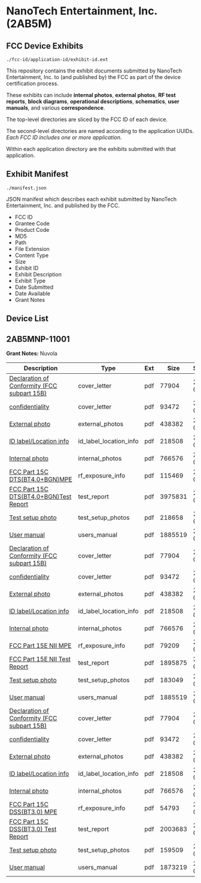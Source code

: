 # NanoTech Entertainment, Inc. (2AB5M)
## FCC Device Exhibits

```
./fcc-id/application-id/exhibit-id.ext
```

This repository contains the exhibit documents submitted by NanoTech Entertainment, Inc. to (and published by) the FCC as part of the device certification process.

These exhibits can include **internal photos**, **external photos**, **RF test reports**, **block diagrams**, **operational descriptions**, **schematics**, **user manuals**, and various **correspondence**.

The top-level directories are sliced by the FCC ID of each device.

The second-level directories are named according to the application UUIDs. *Each FCC ID includes one or more application.*

Within each application directory are the exhibits submitted with that application. 

## Exhibit Manifest

```
./manifest.json
```

JSON manifest which describes each exhibit submitted by NanoTech Entertainment, Inc. and published by the FCC.

- FCC ID
- Grantee Code
- Product Code
- MD5
- Path
- File Extension
- Content Type
- Size
- Exhibit ID
- Exhibit Description
- Exhibit Type
- Date Submitted
- Date Available
- Grant Notes

## Device List
## 2AB5MNP-11001
**Grant Notes:** Nuvola

| Description | Type | Ext | Size | Submitted | Available |
| ----------- | ---- | --- | ---- | --------- | --------- |
| [Declaration of Conformity (FCC subpart 15B)](2AB5MNP-11001/ba1dfa559006ee8abad4d30d921ec6c4/2247605.pdf) | cover_letter | pdf | 77904 | 2014-04-22 | 2014-04-29 |
| [confidentiality](2AB5MNP-11001/ba1dfa559006ee8abad4d30d921ec6c4/2247606.pdf) | cover_letter | pdf | 93472 | 2014-04-22 | 2014-04-29 |
| [External photo](2AB5MNP-11001/ba1dfa559006ee8abad4d30d921ec6c4/2247601.pdf) | external_photos | pdf | 438382 | 2014-04-22 | 2014-04-29 |
| [ID label/Location info](2AB5MNP-11001/ba1dfa559006ee8abad4d30d921ec6c4/2247599.pdf) | id_label_location_info | pdf | 218508 | 2014-04-22 | 2014-04-29 |
| [Internal photo	](2AB5MNP-11001/ba1dfa559006ee8abad4d30d921ec6c4/2247602.pdf) | internal_photos | pdf | 766576 | 2014-04-22 | 2014-04-29 |
| [FCC Part 15C DTS(BT4.0+BGN)MPE](2AB5MNP-11001/ba1dfa559006ee8abad4d30d921ec6c4/2247644.pdf) | rf_exposure_info | pdf | 115469 | 2014-04-22 | 2014-04-29 |
| [FCC Part 15C DTS(BT4.0+BGN)Test Report](2AB5MNP-11001/ba1dfa559006ee8abad4d30d921ec6c4/2247643.pdf) | test_report | pdf | 3975831 | 2014-04-22 | 2014-04-29 |
| [Test setup photo](2AB5MNP-11001/ba1dfa559006ee8abad4d30d921ec6c4/2247639.pdf) | test_setup_photos | pdf | 218658 | 2014-04-22 | 2014-04-29 |
| [User manual](2AB5MNP-11001/ba1dfa559006ee8abad4d30d921ec6c4/2251709.pdf) | users_manual | pdf | 1885519 | 2014-04-25 | 2014-04-29 |
| [Declaration of Conformity (FCC subpart 15B)](2AB5MNP-11001/75eb1ee038e09128c714793d3e466c18/2247605.pdf) | cover_letter | pdf | 77904 | 2014-04-22 | 2014-04-29 |
| [ confidentiality](2AB5MNP-11001/75eb1ee038e09128c714793d3e466c18/2247606.pdf) | cover_letter | pdf | 93472 | 2014-04-22 | 2014-04-29 |
| [External photo](2AB5MNP-11001/75eb1ee038e09128c714793d3e466c18/2247601.pdf) | external_photos | pdf | 438382 | 2014-04-22 | 2014-04-29 |
| [ID label/Location info](2AB5MNP-11001/75eb1ee038e09128c714793d3e466c18/2247599.pdf) | id_label_location_info | pdf | 218508 | 2014-04-22 | 2014-04-29 |
| [Internal photo](2AB5MNP-11001/75eb1ee038e09128c714793d3e466c18/2247602.pdf) | internal_photos | pdf | 766576 | 2014-04-22 | 2014-04-29 |
| [FCC Part 15E NII MPE](2AB5MNP-11001/75eb1ee038e09128c714793d3e466c18/2247604.pdf) | rf_exposure_info | pdf | 79209 | 2014-04-22 | 2014-04-29 |
| [FCC Part 15E NII Test Report](2AB5MNP-11001/75eb1ee038e09128c714793d3e466c18/2247603.pdf) | test_report | pdf | 1895875 | 2014-04-22 | 2014-04-29 |
| [Test setup photo](2AB5MNP-11001/75eb1ee038e09128c714793d3e466c18/2247600.pdf) | test_setup_photos | pdf | 183049 | 2014-04-22 | 2014-04-29 |
| [User manual](2AB5MNP-11001/75eb1ee038e09128c714793d3e466c18/2251709.pdf) | users_manual | pdf | 1885519 | 2014-04-25 | 2014-04-29 |
| [Declaration of Conformity (FCC subpart 15B)](2AB5MNP-11001/d79e3b3bd263865b2ee741131af9e79d/2247605.pdf) | cover_letter | pdf | 77904 | 2014-04-22 | 2014-04-29 |
| [confidentiality](2AB5MNP-11001/d79e3b3bd263865b2ee741131af9e79d/2247606.pdf) | cover_letter | pdf | 93472 | 2014-04-22 | 2014-04-29 |
| [External photo](2AB5MNP-11001/d79e3b3bd263865b2ee741131af9e79d/2247601.pdf) | external_photos | pdf | 438382 | 2014-04-22 | 2014-04-29 |
| [ID label/Location info](2AB5MNP-11001/d79e3b3bd263865b2ee741131af9e79d/2247599.pdf) | id_label_location_info | pdf | 218508 | 2014-04-22 | 2014-04-29 |
| [Internal photo](2AB5MNP-11001/d79e3b3bd263865b2ee741131af9e79d/2247602.pdf) | internal_photos | pdf | 766576 | 2014-04-22 | 2014-04-29 |
| [FCC Part 15C DSS(BT3.0) MPE](2AB5MNP-11001/d79e3b3bd263865b2ee741131af9e79d/2247631.pdf) | rf_exposure_info | pdf | 54793 | 2014-04-22 | 2014-04-29 |
| [FCC Part 15C DSS(BT3.0) Test Report](2AB5MNP-11001/d79e3b3bd263865b2ee741131af9e79d/2247630.pdf) | test_report | pdf | 2003683 | 2014-04-22 | 2014-04-29 |
| [Test setup photo](2AB5MNP-11001/d79e3b3bd263865b2ee741131af9e79d/2247624.pdf) | test_setup_photos | pdf | 159509 | 2014-04-22 | 2014-04-29 |
| [User manual](2AB5MNP-11001/d79e3b3bd263865b2ee741131af9e79d/2247622.pdf) | users_manual | pdf | 1873219 | 2014-04-22 | 2014-04-29 |
